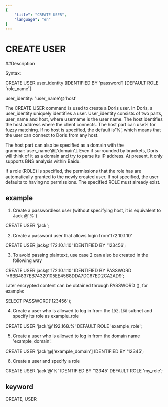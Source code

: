 ```yaml
---
{
    "title": "CREATE USER",
    "language": "en"
}
---
```


<!-- 
Licensed to the Apache Software Foundation (ASF) under one
or more contributor license agreements.  See the NOTICE file
distributed with this work for additional information
regarding copyright ownership.  The ASF licenses this file
to you under the Apache License, Version 2.0 (the
"License"); you may not use this file except in compliance
with the License.  You may obtain a copy of the License at

  http://www.apache.org/licenses/LICENSE-2.0

Unless required by applicable law or agreed to in writing,
software distributed under the License is distributed on an
"AS IS" BASIS, WITHOUT WARRANTIES OR CONDITIONS OF ANY
KIND, either express or implied.  See the License for the
specific language governing permissions and limitations
under the License.
-->

# CREATE USER
##Description

Syntax:

CREATE USER user_identity [IDENTIFIED BY 'password'] [DEFAULT ROLE 'role_name']

user_identity:
'user_name'@'host'

The CREATE USER command is used to create a Doris user. In Doris, a user_identity uniquely identifies a user. User_identity consists of two parts, user_name and host, where username is the user name. The host identifies the host address where the client connects. The host part can use% for fuzzy matching. If no host is specified, the default is'%', which means that the user can connect to Doris from any host.

The host part can also be specified as a domain with the grammar:'user_name'@['domain']. Even if surrounded by brackets, Doris will think of it as a domain and try to parse its IP address. At present, it only supports BNS analysis within Baidu.

If a role (ROLE) is specified, the permissions that the role has are automatically granted to the newly created user. If not specified, the user defaults to having no permissions. The specified ROLE must already exist.

## example

1. Create a passwordless user (without specifying host, it is equivalent to Jack @'%')

CREATE USER 'jack';

2. Create a password user that allows login from'172.10.1.10'

CREATE USER jack@'172.10.1.10' IDENTIFIED BY '123456';

3. To avoid passing plaintext, use case 2 can also be created in the following way

CREATE USER jack@'172.10.1.10' IDENTIFIED BY PASSWORD '*6BB4837EB74329105EE4568DDA7DC67ED2CA2AD9';

Later encrypted content can be obtained through PASSWORD (), for example:

SELECT PASSWORD('123456');

4. Create a user who is allowed to log in from the `192.168` subnet and specify its role as example_role

CREATE USER 'jack'@'192.168.%' DEFAULT ROLE 'example_role';

5. Create a user who is allowed to log in from the domain name 'example_domain'.

CREATE USER 'jack'@['example_domain'] IDENTIFIED BY '12345';

6. Create a user and specify a role

CREATE USER 'jack'@'%' IDENTIFIED BY '12345' DEFAULT ROLE 'my_role';

## keyword
CREATE, USER
